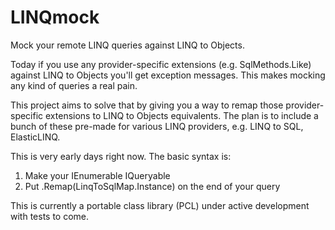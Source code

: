 LINQmock
========

Mock your remote LINQ queries against LINQ to Objects.

Today if you use any provider-specific extensions (e.g. SqlMethods.Like) against LINQ to Objects you'll get exception messages. This makes mocking any kind of queries a real pain.

This project aims to solve that by giving you a way to remap those provider-specific extensions to LINQ to Objects equivalents. The plan is to include a bunch of these pre-made for various LINQ providers, e.g. LINQ to SQL, ElasticLINQ.

This is very early days right now. The basic syntax is:

1. Make your IEnumerable IQueryable
2. Put .Remap(LinqToSqlMap.Instance) on the end of your query

This is currently a portable class library (PCL) under active development with tests to come.

